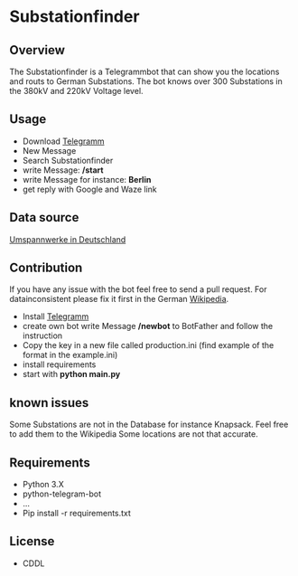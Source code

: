 Substationfinder
==================
## Overview
The Substationfinder is a Telegrammbot that can show you the locations and routs
to German Substations. The bot knows over 300 Substations in the 380kV and 220kV Voltage level.

## Usage
- Download [Telegramm](https://telegram.org/)
- New Message
- Search Substationfinder
- write Message: **/start**
- write Message for instance: **Berlin**
- get reply with Google and Waze link

## Data source
[Umspannwerke in Deutschland](https://de.wikipedia.org/wiki/Liste_der_Schaltanlagen_im_H%C3%B6chstspannungsnetz_in_Deutschland)

## Contribution
If you have any issue with the bot feel free to send a pull request.
For datainconsistent please fix it first in the German [Wikipedia](https://de.wikipedia.org/wiki/Liste_der_Schaltanlagen_im_H%C3%B6chstspannungsnetz_in_Deutschland).

- Install [Telegramm](https://telegram.org/)
- create own bot write Message **/newbot** to BotFather and follow the instruction
- Copy the key in a new file called production.ini (find example of the format in the example.ini)
- install requirements
- start with **python main.py**

## known issues
Some Substations are not in the Database for instance Knapsack. Feel free to add them to the Wikipedia
Some locations are not that accurate.

## Requirements
- Python 3.X
- python-telegram-bot
- ...
- Pip install -r requirements.txt

## License
- CDDL
